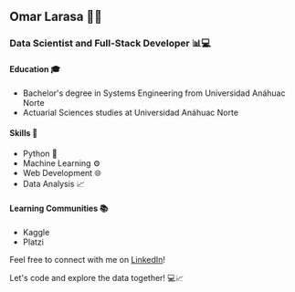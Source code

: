 ## Omar Larasa :man_technologist:

### Data Scientist and Full-Stack Developer :bar_chart::computer:

#### Education :mortar_board:

- Bachelor's degree in Systems Engineering from Universidad Anáhuac Norte
- Actuarial Sciences studies at Universidad Anáhuac Norte

#### Skills :rocket:

- Python :snake:
- Machine Learning :gear:
- Web Development :globe_with_meridians:
- Data Analysis :chart_with_upwards_trend:

#### Learning Communities :books:

- Kaggle
- Platzi

Feel free to connect with me on [LinkedIn](https://www.linkedin.com/in/omarlara/)!

Let's code and explore the data together! :computer::chart_with_upwards_trend:

<!---
OmarSaldanna/OmarSaldanna is a ✨ special ✨ repository because its `README.md` (this file) appears on your GitHub profile.
You can click the Preview link to take a look at your changes.
--->
